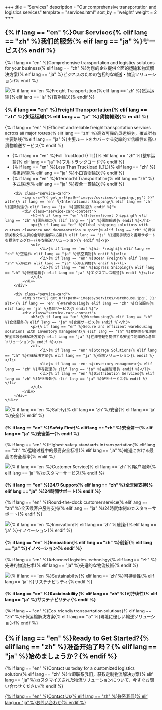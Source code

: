 +++
title = "Services"
description = "Our comprehensive transportation and logistics services"
template = "services.html"
sort_by = "weight"
weight = 2
+++

<section class="hero services-hero">
    <div class="hero-content">
        <h1>{% if lang == "en" %}Our Services{% elif lang == "zh" %}我们的服务{% elif lang == "ja" %}サービス{% endif %}</h1>
        <p>{% if lang == "en" %}Comprehensive transportation and logistics solutions for your business{% elif lang == "zh" %}为您的企业提供全面的运输和物流解决方案{% elif lang == "ja" %}ビジネスのための包括的な輸送・物流ソリューション{% endif %}</p>
    </div>
</section>

<section class="services-content">
    <div class="service-grid">
        <div class="service-card">
            <img src="{{ get_url(path='images/services/freight.jpg') }}" alt="{% if lang == 'en' %}Freight Transportation{% elif lang == 'zh' %}货运运输{% elif lang == 'ja' %}貨物輸送{% endif %}">
            <div class="service-card-content">
                <h3>{% if lang == "en" %}Freight Transportation{% elif lang == "zh" %}货运运输{% elif lang == "ja" %}貨物輸送{% endif %}</h3>
                <p>{% if lang == "en" %}Efficient and reliable freight transportation services across all major routes{% elif lang == "zh" %}高效可靠的货运服务，覆盖所有主要路线{% elif lang == "ja" %}主要ルートをカバーする効率的で信頼性の高い貨物輸送サービス{% endif %}</p>
                <ul>
                    <li>{% if lang == "en" %}Full Truckload (FTL){% elif lang == "zh" %}整车运输{% elif lang == "ja" %}フルトラックロード{% endif %}</li>
                    <li>{% if lang == "en" %}Less Than Truckload (LTL){% elif lang == "zh" %}零担运输{% elif lang == "ja" %}小口貨物輸送{% endif %}</li>
                    <li>{% if lang == "en" %}Intermodal Transportation{% elif lang == "zh" %}多式联运{% elif lang == "ja" %}複合一貫輸送{% endif %}</li>
                </ul>
            </div>
        </div>

        <div class="service-card">
            <img src="{{ get_url(path='images/services/shipping.jpg') }}" alt="{% if lang == 'en' %}International Shipping{% elif lang == 'zh' %}国际航运{% elif lang == 'ja' %}国際輸送{% endif %}">
            <div class="service-card-content">
                <h3>{% if lang == "en" %}International Shipping{% elif lang == "zh" %}国际航运{% elif lang == "ja" %}国際輸送{% endif %}</h3>
                <p>{% if lang == "en" %}Global shipping solutions with customs clearance and documentation support{% elif lang == "zh" %}提供清关和文件支持的全球航运解决方案{% elif lang == "ja" %}通関手続きと書類サポートを提供するグローバルな輸送ソリューション{% endif %}</p>
                <ul>
                    <li>{% if lang == "en" %}Air Freight{% elif lang == "zh" %}空运{% elif lang == "ja" %}航空貨物{% endif %}</li>
                    <li>{% if lang == "en" %}Ocean Freight{% elif lang == "zh" %}海运{% elif lang == "ja" %}海上貨物{% endif %}</li>
                    <li>{% if lang == "en" %}Express Shipping{% elif lang == "zh" %}快递运输{% elif lang == "ja" %}エクスプレス輸送{% endif %}</li>
                </ul>
            </div>
        </div>

        <div class="service-card">
            <img src="{{ get_url(path='images/services/warehouse.jpg') }}" alt="{% if lang == 'en' %}Warehousing{% elif lang == 'zh' %}仓储服务{% elif lang == 'ja' %}倉庫サービス{% endif %}">
            <div class="service-card-content">
                <h3>{% if lang == "en" %}Warehousing{% elif lang == "zh" %}仓储服务{% elif lang == "ja" %}倉庫サービス{% endif %}</h3>
                <p>{% if lang == "en" %}Secure and efficient warehousing solutions with inventory management{% elif lang == "zh" %}提供库存管理的安全高效仓储解决方案{% elif lang == "ja" %}在庫管理を提供する安全で効率的な倉庫ソリューション{% endif %}</p>
                <ul>
                    <li>{% if lang == "en" %}Storage Solutions{% elif lang == "zh" %}存储解决方案{% elif lang == "ja" %}保管ソリューション{% endif %}</li>
                    <li>{% if lang == "en" %}Inventory Management{% elif lang == "zh" %}库存管理{% elif lang == "ja" %}在庫管理{% endif %}</li>
                    <li>{% if lang == "en" %}Distribution Services{% elif lang == "zh" %}配送服务{% elif lang == "ja" %}配送サービス{% endif %}</li>
                </ul>
            </div>
        </div>
    </div>
</section>

<section class="features">
    <div class="features-grid">
        <div class="feature">
            <img src="{{ get_url(path='images/icons/safety.png') }}" alt="{% if lang == 'en' %}Safety{% elif lang == 'zh' %}安全{% elif lang == 'ja' %}安全{% endif %}">
            <h4>{% if lang == "en" %}Safety First{% elif lang == "zh" %}安全第一{% elif lang == "ja" %}安全第一{% endif %}</h4>
            <p>{% if lang == "en" %}Highest safety standards in transportation{% elif lang == "zh" %}运输过程中的最高安全标准{% elif lang == "ja" %}輸送における最高の安全基準{% endif %}</p>
        </div>
        <div class="feature">
            <img src="{{ get_url(path='images/icons/customer.png') }}" alt="{% if lang == 'en' %}Customer Service{% elif lang == 'zh' %}客户服务{% elif lang == 'ja' %}カスタマーサービス{% endif %}">
            <h4>{% if lang == "en" %}24/7 Support{% elif lang == "zh" %}全天候支持{% elif lang == "ja" %}24時間サポート{% endif %}</h4>
            <p>{% if lang == "en" %}Round-the-clock customer service{% elif lang == "zh" %}全天候客户服务支持{% elif lang == "ja" %}24時間体制のカスタマーサポート{% endif %}</p>
        </div>
        <div class="feature">
            <img src="{{ get_url(path='images/icons/innovation.png') }}" alt="{% if lang == 'en' %}Innovation{% elif lang == 'zh' %}创新{% elif lang == 'ja' %}イノベーション{% endif %}">
            <h4>{% if lang == "en" %}Innovation{% elif lang == "zh" %}创新{% elif lang == "ja" %}イノベーション{% endif %}</h4>
            <p>{% if lang == "en" %}Advanced logistics technology{% elif lang == "zh" %}先进的物流技术{% elif lang == "ja" %}先進的な物流技術{% endif %}</p>
        </div>
        <div class="feature">
            <img src="{{ get_url(path='images/icons/sustainability.png') }}" alt="{% if lang == 'en' %}Sustainability{% elif lang == 'zh' %}可持续性{% elif lang == 'ja' %}サステナビリティ{% endif %}">
            <h4>{% if lang == "en" %}Sustainability{% elif lang == "zh" %}可持续性{% elif lang == "ja" %}サステナビリティ{% endif %}</h4>
            <p>{% if lang == "en" %}Eco-friendly transportation solutions{% elif lang == "zh" %}环保运输解决方案{% elif lang == "ja" %}環境に優しい輸送ソリューション{% endif %}</p>
        </div>
    </div>
</section>

<section class="cta-section">
    <div class="cta-content">
        <h2>{% if lang == "en" %}Ready to Get Started?{% elif lang == "zh" %}准备开始了吗？{% elif lang == "ja" %}始めましょうか？{% endif %}</h2>
        <p>{% if lang == "en" %}Contact us today for a customized logistics solution{% elif lang == "zh" %}立即联系我们，获取定制物流解决方案{% elif lang == "ja" %}カスタマイズされた物流ソリューションについて、今すぐお問い合わせください{% endif %}</p>
        <a href="{{ config.base_url }}/contact" class="cta-button">{% if lang == "en" %}Contact Us{% elif lang == "zh" %}联系我们{% elif lang == "ja" %}お問い合わせ{% endif %}</a>
    </div>
</section> 